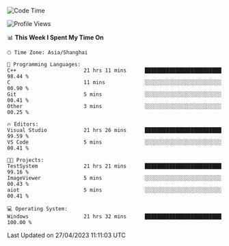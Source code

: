 <!--START_SECTION:waka-->
![Code Time](http://img.shields.io/badge/Code%20Time-897%20hrs%202%20mins-blue)

![Profile Views](http://img.shields.io/badge/Profile%20Views-3-blue)

📊 **This Week I Spent My Time On** 

```text
🕑︎ Time Zone: Asia/Shanghai

💬 Programming Languages: 
C++                      21 hrs 11 mins      █████████████████████████   98.44 % 
C                        11 mins             ░░░░░░░░░░░░░░░░░░░░░░░░░   00.90 % 
Git                      5 mins              ░░░░░░░░░░░░░░░░░░░░░░░░░   00.41 % 
Other                    3 mins              ░░░░░░░░░░░░░░░░░░░░░░░░░   00.25 % 

🔥 Editors: 
Visual Studio            21 hrs 26 mins      █████████████████████████   99.59 % 
VS Code                  5 mins              ░░░░░░░░░░░░░░░░░░░░░░░░░   00.41 % 

🐱‍💻 Projects: 
TestSystem               21 hrs 21 mins      █████████████████████████   99.16 % 
ImageViewer              5 mins              ░░░░░░░░░░░░░░░░░░░░░░░░░   00.43 % 
aiot                     5 mins              ░░░░░░░░░░░░░░░░░░░░░░░░░   00.41 % 

💻 Operating System: 
Windows                  21 hrs 32 mins      █████████████████████████   100.00 % 
```


 Last Updated on 27/04/2023 11:11:03 UTC
<!--END_SECTION:waka-->